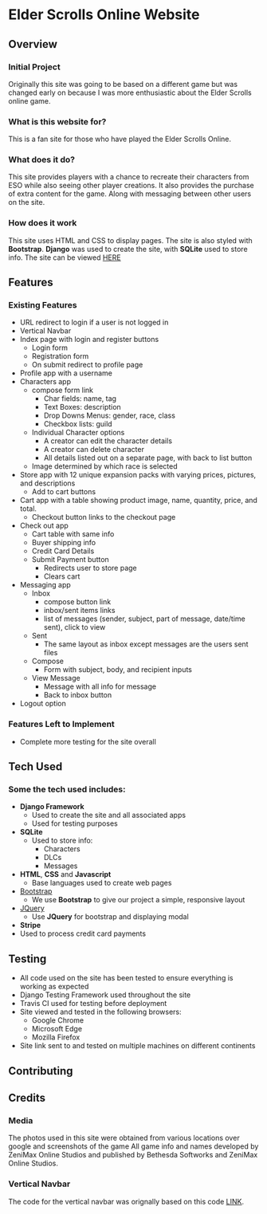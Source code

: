 # Elder Scrolls Online Website
 
## Overview

### Initial Project

Originally this site was going to be based on a different game but was changed early on because I was more enthusiastic about the Elder Scrolls online game.
 
### What is this website for?
 
This is a fan site for those who have played the Elder Scrolls Online. 
 
### What does it do?
 
This site provides players with a chance to recreate their characters from ESO while also seeing other player creations. It also provides the purchase of extra content for the game. Along with messaging between other users on the site. 
 
### How does it work
 
This site uses HTML and CSS to display pages. The site is also styled with **Bootstrap**. **Django** was used to create the site, with **SQLite** used to store info. The site can be viewed [HERE](https://becca-elderscrollsonline.herokuapp.com)

## Features
 
### Existing Features
- URL redirect to login if a user is not logged in
- Vertical Navbar
- Index page with login and register buttons
    - Login form
    - Registration form
    - On submit redirect to profile page
- Profile app with a username
- Characters app
    - compose form link
        - Char fields: name, tag
        - Text Boxes: description
        - Drop Downs Menus: gender, race, class
        - Checkbox lists: guild
    - Individual Character options
        - A creator can edit the character details
        - A creator can delete character
        - All details listed out on a separate page, with back to list button
    - Image determined by which race is selected
- Store app with 12 unique expansion packs with varying prices, pictures, and descriptions
    - Add to cart buttons
- Cart app with a table showing product image, name, quantity, price, and total.
    - Checkout button links to the checkout page
- Check out app
    - Cart table with same info
    - Buyer shipping info
    - Credit Card Details
    - Submit Payment button
        - Redirects user to store page
        - Clears cart
- Messaging app
    - Inbox
        - compose button link
        - inbox/sent items links
        - list of messages (sender, subject, part of message, date/time sent), click to view
    - Sent
        - The same layout as inbox except messages are the users sent files
    - Compose
        - Form with subject, body, and recipient inputs
    - View Message
        - Message with all info for message
        - Back to inbox button
- Logout option

### Features Left to Implement
- Complete more testing for the site overall


## Tech Used

### Some the tech used includes:

- **Django Framework**
    - Used to create the site and all associated apps
    - Used for testing purposes
- **SQLite**
    - Used to store info:
        - Characters
        - DLCs
        - Messages
- **HTML**, **CSS** and **Javascript**
  - Base languages used to create web pages
- [Bootstrap](http://getbootstrap.com/)
    - We use **Bootstrap** to give our project a simple, responsive layout
- [JQuery](https://jquery.com)
    - Use **JQuery** for bootstrap and displaying modal
- **Stripe**
 - Used to process credit card payments

## Testing
- All code used on the site has been tested to ensure everything is working as expected
- Django Testing Framework used throughout the site
- Travis CI used for testing before deployment
- Site viewed and tested in the following browsers:
  - Google Chrome
  - Microsoft Edge
  - Mozilla Firefox
- Site link sent to and tested on multiple machines on different continents

## Contributing
 

## Credits

### Media
The photos used in this site were obtained from various locations over google and screenshots of the game
All game info and names developed by ZeniMax Online Studios and published by Bethesda Softworks and ZeniMax Online Studios.


### Vertical Navbar
The code for the vertical navbar was orignally based on this code [LINK](https://www.bootply.com/AAcC6rXv4R).